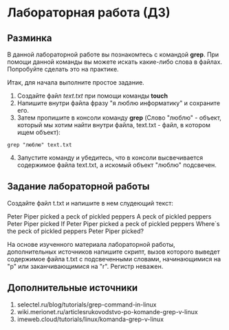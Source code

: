# Лабораторная работа (ДЗ)

## Разминка

В данной лабораторной работе вы познакомтесь с командой **grep**. При помощи данной команды вы можете искать какие-либо слова в файлах. Попробуйте сделать это на практике. 

Итак, для начала выполните простое задание. 

1. Создайте файл *text.txt* при помощи команды **touch**
2. Напишите внутри файла фразу "я люблю информатику" и сохраните его.
3. Затем пропишите в консоли команду **grep** (Слово "люблю" - объект, который мы хотим найти внутри файла, text.txt - файл, в котором ищем объект):
```
grep "люблю" text.txt 
```
4. Запустите команду и убедитесь, что в консоли высвечивается содержимое файла text.txt, а искомый объект "люблю" подсвечен. 
## Задание лабораторной работы
Создайте файл t.txt и напишите в нем слудеющий текст:

Peter Piper picked a peck of pickled peppers
A peck of pickled peppers Peter Piper picked
If Peter Piper picked a peck of pickled peppers
Where`s the peck of pickled peppers Peter Piper picked?

На основе изученного материала лабораторной работы, дополнительных источников напишите скрипт, вызов которого выведет содержимое файла t.txt с подсвеченными словами, начинающимися на "p" или заканчивающимися на "r". Регистр неважен. 
## Дополнительные источники 
1. selectel.ru/blog/tutorials/grep-command-in-linux
2. wiki.merionet.ru/articlesrukovodstvo-po-komande-grep-v-linux
3. imeweb.cloud/tutorials/linux/komanda-grep-v-linux




